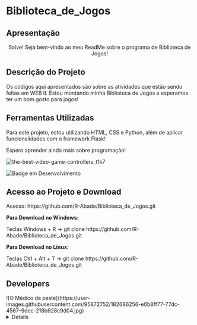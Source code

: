 # Biblioteca_de_Jogos
<h2>Apresentação</h2>
<p align='center'> Salve! Seja bem-vindo ao meu ReadMe sobre o programa de Biblioteca de Jogos!</p>

<h2>Descrição do Projeto</h2>
<p>Os códigos aqui apresentados são sobre as atividades que estão sendo feitas em WEB II. Estou montando minha Biblioteca de Jogos e esperamos ter um bom gosto para jogos!</p>

<h2>Ferramentas Utilizadas</h2>
Para este projeto, estou utilizando HTML, CSS e Python, além de aplicar funcionalidades com o framework Flask!

Espero aprender ainda mais sobre programação!

![the-best-video-game-controllers_t1k7](https://user-images.githubusercontent.com/95872752/182679823-79e0e76e-a07f-4ee4-bff2-79c169028e2c.jpg)

![Badge em Desenvolvimento](http://img.shields.io/static/v1?label=STATUS&message=EM%20DESENVOLVIMENTO&color=GREEN&style=for-the-badge)

<h2>Acesso ao Projeto e Download</h2>
<p>Acesso: https://github.com/R-Abade/Biblioteca_de_Jogos.git</p>
<p><strong>Para Download no Windows:</strong></p>
<p> Teclas Windows + R -> git clone https://github.com/R-Abade/Biblioteca_de_Jogos.git</p>
<p><strong>Para Download no Linux:</strong></p>
<p> Teclas Ctrl + Alt + T -> git clone https://github.com/R-Abade/Biblioteca_de_Jogos.git</p>

<h2>Developers</h2>
![O Médico da peste](https://user-images.githubusercontent.com/95872752/182686256-e0b8ff77-77dc-4567-9dec-218b928c9d04.jpg)
<details>Ele mesmo, o RAR_The_Plague, o Abade</details>
